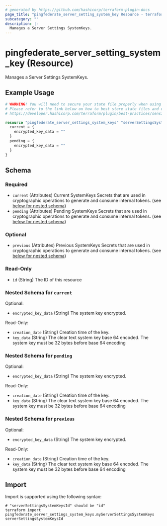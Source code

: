 ```yaml
---
# generated by https://github.com/hashicorp/terraform-plugin-docs
page_title: "pingfederate_server_setting_system_key Resource - terraform-provider-pingfederate"
subcategory: ""
description: |-
  Manages a Server Settings SystemKeys.
---
```


# pingfederate_server_setting_system_key (Resource)

Manages a Server Settings SystemKeys.

## Example Usage

```terraform
# WARNING! You will need to secure your state file properly when using this resource! #
# Please refer to the link below on how to best store state files and data within. #
# https://developer.hashicorp.com/terraform/plugin/best-practices/sensitive-state #

resource "pingfederate_server_settings_system_keys" "serverSettingsSystemKeysExample" {
  current = {
    encrypted_key_data = ""
  }
  pending = {
    encrypted_key_data = ""
  }
}
```

<!-- schema generated by tfplugindocs -->
## Schema

### Required

- `current` (Attributes) Current SystemKeys Secrets that are used in cryptographic operations to generate and consume internal tokens. (see [below for nested schema](#nestedatt--current))
- `pending` (Attributes) Pending SystemKeys Secrets that are used in cryptographic operations to generate and consume internal tokens. (see [below for nested schema](#nestedatt--pending))

### Optional

- `previous` (Attributes) Previous SystemKeys Secrets that are used in cryptographic operations to generate and consume internal tokens. (see [below for nested schema](#nestedatt--previous))

### Read-Only

- `id` (String) The ID of this resource

<a id="nestedatt--current"></a>
### Nested Schema for `current`

Optional:

- `encrypted_key_data` (String) The system key encrypted.

Read-Only:

- `creation_date` (String) Creation time of the key.
- `key_data` (String) The clear text system key base 64 encoded. The system key must be 32 bytes before base 64 encoding


<a id="nestedatt--pending"></a>
### Nested Schema for `pending`

Optional:

- `encrypted_key_data` (String) The system key encrypted.

Read-Only:

- `creation_date` (String) Creation time of the key.
- `key_data` (String) The clear text system key base 64 encoded. The system key must be 32 bytes before base 64 encoding


<a id="nestedatt--previous"></a>
### Nested Schema for `previous`

Optional:

- `encrypted_key_data` (String) The system key encrypted.

Read-Only:

- `creation_date` (String) Creation time of the key.
- `key_data` (String) The clear text system key base 64 encoded. The system key must be 32 bytes before base 64 encoding

## Import

Import is supported using the following syntax:

```shell
# "serverSettingsSystemKeysId" should be "id"
terraform import pingfederate_server_settings_system_keys.myServerSettingsSystemKeys serverSettingsSystemKeysId
```
